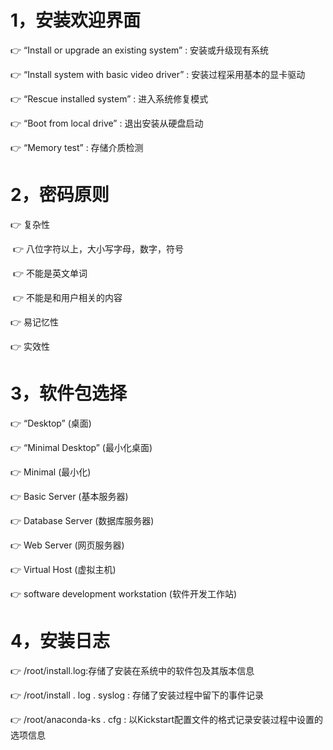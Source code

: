 # 1，安装欢迎界面

:point_right: “Install or upgrade an existing system” : 安装或升级现有系统

:point_right: “Install system with basic video driver” : 安装过程采用基本的显卡驱动

:point_right: “Rescue installed system” : 进入系统修复模式

:point_right: “Boot from local drive” : 退出安装从硬盘启动

:point_right: “Memory test” : 存储介质检测

# 2，密码原则

:point_right: 复杂性 

​       :point_right: 八位字符以上，大小写字母，数字，符号

​       :point_right: 不能是英文单词

​       :point_right: 不能是和用户相关的内容

:point_right: 易记忆性

:point_right: 实效性

# 3，软件包选择

:point_right: “Desktop” (桌面)

:point_right: “Minimal Desktop” (最小化桌面)

:point_right: Minimal (最小化)

:point_right: Basic Server (基本服务器)

:point_right: Database Server (数据库服务器)

:point_right: Web Server (网页服务器)

:point_right: Virtual Host (虚拟主机)

:point_right: software development workstation (软件开发工作站)

# 4，安装日志

:point_right: /root/install.log:存储了安装在系统中的软件包及其版本信息

:point_right: /root/install . log . syslog : 存储了安装过程中留下的事件记录

:point_right: /root/anaconda-ks . cfg : 以Kickstart配置文件的格式记录安装过程中设置的选项信息